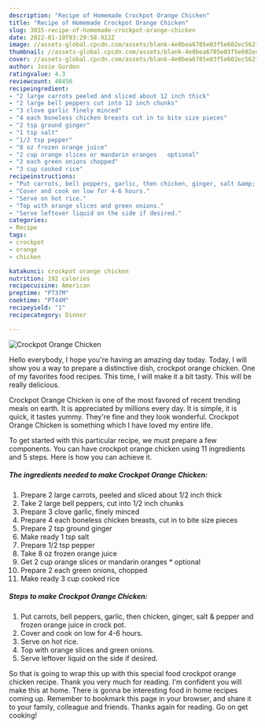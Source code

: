 ```yaml
---
description: "Recipe of Homemade Crockpot Orange Chicken"
title: "Recipe of Homemade Crockpot Orange Chicken"
slug: 3035-recipe-of-homemade-crockpot-orange-chicken
date: 2022-01-10T03:29:58.922Z
image: //assets-global.cpcdn.com/assets/blank-4e0bea6785e03f5e602ec562f230caae08da540cada707380b4fe1bbebba43da.png
thumbnail: //assets-global.cpcdn.com/assets/blank-4e0bea6785e03f5e602ec562f230caae08da540cada707380b4fe1bbebba43da.png
cover: //assets-global.cpcdn.com/assets/blank-4e0bea6785e03f5e602ec562f230caae08da540cada707380b4fe1bbebba43da.png
author: Josie Gordon
ratingvalue: 4.3
reviewcount: 48456
recipeingredient:
- "2 large carrots peeled and sliced about 12 inch thick"
- "2 large bell peppers cut into 12 inch chunks"
- "3 clove garlic finely minced"
- "4 each boneless chicken breasts cut in to bite size pieces"
- "2 tsp ground ginger"
- "1 tsp salt"
- "1/2 tsp pepper"
- "8 oz frozen orange juice"
- "2 cup orange slices or mandarin oranges   optional"
- "2 each green onions chopped"
- "3 cup cooked rice"
recipeinstructions:
- "Put carrots, bell peppers, garlic, then chicken, ginger, salt &amp; pepper and frozen orange juice in crock pot."
- "Cover and cook on low for 4-6 hours."
- "Serve on hot rice."
- "Top with orange slices and green onions."
- "Serve leftover liquid on the side if desired."
categories:
- Recipe
tags:
- crockpot
- orange
- chicken

katakunci: crockpot orange chicken 
nutrition: 192 calories
recipecuisine: American
preptime: "PT37M"
cooktime: "PT44M"
recipeyield: "1"
recipecategory: Dinner

---
```



![Crockpot Orange Chicken](//assets-global.cpcdn.com/assets/blank-4e0bea6785e03f5e602ec562f230caae08da540cada707380b4fe1bbebba43da.png)

Hello everybody, I hope you're having an amazing day today. Today, I will show you a way to prepare a distinctive dish, crockpot orange chicken. One of my favorites food recipes. This time, I will make it a bit tasty. This will be really delicious.

Crockpot Orange Chicken is one of the most favored of recent trending meals on earth. It is appreciated by millions every day. It is simple, it is quick, it tastes yummy. They're fine and they look wonderful. Crockpot Orange Chicken is something which I have loved my entire life.




To get started with this particular recipe, we must prepare a few components. You can have crockpot orange chicken using 11 ingredients and 5 steps. Here is how you can achieve it.

<!--inarticleads1-->

##### The ingredients needed to make Crockpot Orange Chicken:

1. Prepare 2 large carrots, peeled and sliced about 1/2 inch thick
1. Take 2 large bell peppers, cut into 1/2 inch chunks
1. Prepare 3 clove garlic, finely minced
1. Prepare 4 each boneless chicken breasts, cut in to bite size pieces
1. Prepare 2 tsp ground ginger
1. Make ready 1 tsp salt
1. Prepare 1/2 tsp pepper
1. Take 8 oz frozen orange juice
1. Get 2 cup orange slices or mandarin oranges  * optional
1. Prepare 2 each green onions, chopped
1. Make ready 3 cup cooked rice




<!--inarticleads2-->

##### Steps to make Crockpot Orange Chicken:

1. Put carrots, bell peppers, garlic, then chicken, ginger, salt &amp; pepper and frozen orange juice in crock pot.
1. Cover and cook on low for 4-6 hours.
1. Serve on hot rice.
1. Top with orange slices and green onions.
1. Serve leftover liquid on the side if desired.




So that is going to wrap this up with this special food crockpot orange chicken recipe. Thank you very much for reading. I'm confident you will make this at home. There is gonna be interesting food in home recipes coming up. Remember to bookmark this page in your browser, and share it to your family, colleague and friends. Thanks again for reading. Go on get cooking!
